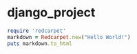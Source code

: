 # django_project
```ruby
require 'redcarpet'
markdown = Redcarpet.new("Hello World!")
puts markdown.to_html
```

